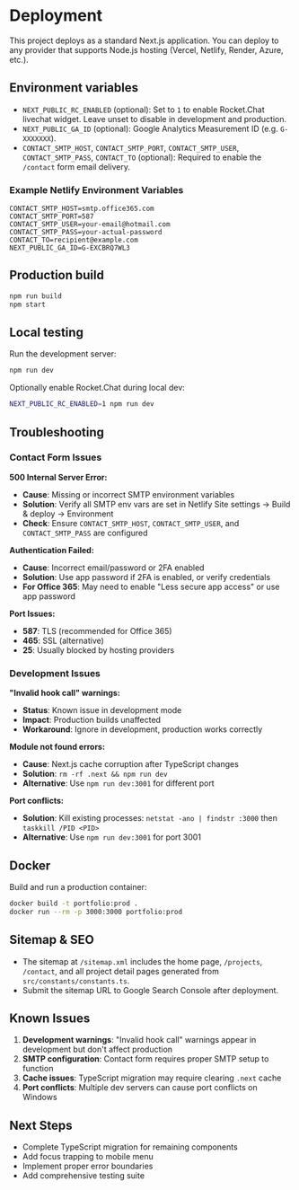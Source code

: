 # Deployment

This project deploys as a standard Next.js application. You can deploy to any provider that supports Node.js hosting (Vercel, Netlify, Render, Azure, etc.).

## Environment variables

- `NEXT_PUBLIC_RC_ENABLED` (optional): Set to `1` to enable Rocket.Chat livechat widget. Leave unset to disable in development and production.
- `NEXT_PUBLIC_GA_ID` (optional): Google Analytics Measurement ID (e.g. `G-XXXXXXX`).
- `CONTACT_SMTP_HOST`, `CONTACT_SMTP_PORT`, `CONTACT_SMTP_USER`, `CONTACT_SMTP_PASS`, `CONTACT_TO` (optional): Required to enable the `/contact` form email delivery.

### Example Netlify Environment Variables

```
CONTACT_SMTP_HOST=smtp.office365.com
CONTACT_SMTP_PORT=587
CONTACT_SMTP_USER=your-email@hotmail.com
CONTACT_SMTP_PASS=your-actual-password
CONTACT_TO=recipient@example.com
NEXT_PUBLIC_GA_ID=G-EXCBRQ7WL3
```

## Production build

```bash
npm run build
npm start
```

## Local testing

Run the development server:

```bash
npm run dev
```

Optionally enable Rocket.Chat during local dev:

```bash
NEXT_PUBLIC_RC_ENABLED=1 npm run dev
```

## Troubleshooting

### Contact Form Issues

**500 Internal Server Error:**
- **Cause**: Missing or incorrect SMTP environment variables
- **Solution**: Verify all SMTP env vars are set in Netlify Site settings → Build & deploy → Environment
- **Check**: Ensure `CONTACT_SMTP_HOST`, `CONTACT_SMTP_USER`, and `CONTACT_SMTP_PASS` are configured

**Authentication Failed:**
- **Cause**: Incorrect email/password or 2FA enabled
- **Solution**: Use app password if 2FA is enabled, or verify credentials
- **For Office 365**: May need to enable "Less secure app access" or use app password

**Port Issues:**
- **587**: TLS (recommended for Office 365)
- **465**: SSL (alternative)
- **25**: Usually blocked by hosting providers

### Development Issues

**"Invalid hook call" warnings:**
- **Status**: Known issue in development mode
- **Impact**: Production builds unaffected
- **Workaround**: Ignore in development, production works correctly

**Module not found errors:**
- **Cause**: Next.js cache corruption after TypeScript changes
- **Solution**: `rm -rf .next && npm run dev`
- **Alternative**: Use `npm run dev:3001` for different port

**Port conflicts:**
- **Solution**: Kill existing processes: `netstat -ano | findstr :3000` then `taskkill /PID <PID>`
- **Alternative**: Use `npm run dev:3001` for port 3001

## Docker

Build and run a production container:

```bash
docker build -t portfolio:prod .
docker run --rm -p 3000:3000 portfolio:prod
```

## Sitemap & SEO

- The sitemap at `/sitemap.xml` includes the home page, `/projects`, `/contact`, and all project detail pages generated from `src/constants/constants.ts`.
- Submit the sitemap URL to Google Search Console after deployment.

## Known Issues

1. **Development warnings**: "Invalid hook call" warnings appear in development but don't affect production
2. **SMTP configuration**: Contact form requires proper SMTP setup to function
3. **Cache issues**: TypeScript migration may require clearing `.next` cache
4. **Port conflicts**: Multiple dev servers can cause port conflicts on Windows

## Next Steps

- Complete TypeScript migration for remaining components
- Add focus trapping to mobile menu
- Implement proper error boundaries
- Add comprehensive testing suite


